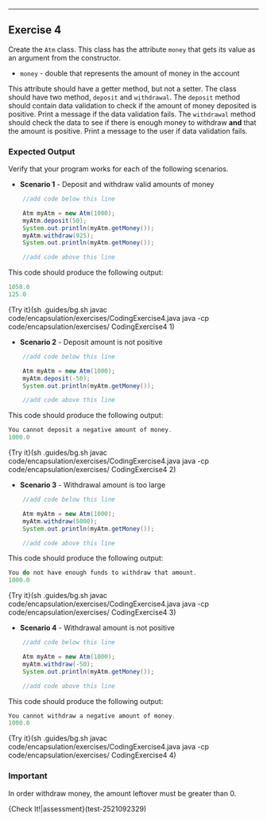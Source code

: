 ----------

## Exercise 4

Create the `Atm` class. This class has the attribute `money` that gets its value as an argument from the constructor. 

* `money` - double that represents the amount of money in the account

This attribute should have a getter method, but not a setter. The class should have two method, `deposit` and `withdrawal`. The `deposit` method should contain data validation to check if the amount of money deposited is positive. Print a message if the data validation fails. The `withdrawal` method should check the data to see if there is enough money to withdraw **and** that the amount is positive. Print a message to the user if data validation fails.

### Expected Output
Verify that your program works for each of the following scenarios.
* **Scenario 1** - Deposit and withdraw valid amounts of money

```java
    //add code below this line

    Atm myAtm = new Atm(1000);
    myAtm.deposit(50);
    System.out.println(myAtm.getMoney());
    myAtm.withdraw(925);
    System.out.println(myAtm.getMoney());    

    //add code above this line
```

This code should produce the following output:

```java
1050.0
125.0
```

{Try it}(sh .guides/bg.sh javac code/encapsulation/exercises/CodingExercise4.java java -cp code/encapsulation/exercises/ CodingExercise4 1)

* **Scenario 2** - Deposit amount is not positive

```java
    //add code below this line

    Atm myAtm = new Atm(1000);
    myAtm.deposit(-50);
    System.out.println(myAtm.getMoney());    

    //add code above this line
```

This code should produce the following output:

```java
You cannot deposit a negative amount of money.
1000.0
```

{Try it}(sh .guides/bg.sh javac code/encapsulation/exercises/CodingExercise4.java java -cp code/encapsulation/exercises/ CodingExercise4 2)

* **Scenario 3** - Withdrawal amount is too large

```java
    //add code below this line

    Atm myAtm = new Atm(1000);
    myAtm.withdraw(5000);
    System.out.println(myAtm.getMoney());    

    //add code above this line
```

This code should produce the following output:

```java
You do not have enough funds to withdraw that amount.
1000.0
```

{Try it}(sh .guides/bg.sh javac code/encapsulation/exercises/CodingExercise4.java java -cp code/encapsulation/exercises/ CodingExercise4 3)

* **Scenario 4** - Withdrawal amount is not positive

```java
    //add code below this line

    Atm myAtm = new Atm(1000);
    myAtm.withdraw(-50);
    System.out.println(myAtm.getMoney());    

    //add code above this line
```

This code should produce the following output:

```java
You cannot withdraw a negative amount of money.
1000.0
```

{Try it}(sh .guides/bg.sh javac code/encapsulation/exercises/CodingExercise4.java java -cp code/encapsulation/exercises/ CodingExercise4 4)

### Important
In order withdraw money, the amount leftover must be greater than 0.

{Check It!|assessment}(test-2521092329)
